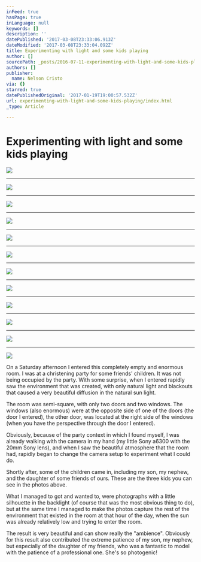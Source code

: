 ```yaml
---
inFeed: true
hasPage: true
inLanguage: null
keywords: []
description: ''
datePublished: '2017-03-08T23:33:06.913Z'
dateModified: '2017-03-08T23:33:04.092Z'
title: Experimenting with light and some kids playing
author: []
sourcePath: _posts/2016-07-11-experimenting-with-light-and-some-kids-playing.md
authors: []
publisher:
  name: Nelson Cristo
via: {}
starred: true
datePublishedOriginal: '2017-01-19T19:00:57.532Z'
url: experimenting-with-light-and-some-kids-playing/index.html
_type: Article

---
```

# Experimenting with light and some kids playing
![](https://the-grid-user-content.s3-us-west-2.amazonaws.com/6b4594eb-e9ed-45a3-879f-22e2aacab4c3.jpg)

---

![](https://the-grid-user-content.s3-us-west-2.amazonaws.com/f07530bc-c5d3-450d-bbba-67c63290109b.jpg)

---

![](https://the-grid-user-content.s3-us-west-2.amazonaws.com/78ed9dc5-50b5-4b79-a2a8-e5902cafd234.jpg)

---

![](https://the-grid-user-content.s3-us-west-2.amazonaws.com/e4e4d040-d694-4edf-98c9-bbcbac15e66d.jpg)

---

![](https://the-grid-user-content.s3-us-west-2.amazonaws.com/6aa70857-5e6a-40cd-a8e9-f39ac1f63884.jpg)

---

![](https://the-grid-user-content.s3-us-west-2.amazonaws.com/5194ba14-9e8f-4642-b29d-ebdbe280ba46.jpg)

---

![](https://the-grid-user-content.s3-us-west-2.amazonaws.com/4e9b64d8-2b55-4056-9dc9-cf8b6f560e34.jpg)

---

![](https://the-grid-user-content.s3-us-west-2.amazonaws.com/d0283cc6-192a-4d94-98c4-b2c6fdcb0d03.jpg)

---

![](https://the-grid-user-content.s3-us-west-2.amazonaws.com/89d60976-1839-4739-9d2e-8e29482d4c58.jpg)

---

![](https://the-grid-user-content.s3-us-west-2.amazonaws.com/b85b379e-20b4-40dc-9b6d-3ebd8a3f5bca.jpg)

---

![](https://the-grid-user-content.s3-us-west-2.amazonaws.com/40561dc3-29c9-443c-a5a8-e550c9e8033e.jpg)

---

![](https://the-grid-user-content.s3-us-west-2.amazonaws.com/73de31b2-5ca4-4b54-89a3-458ccca63f69.jpg)

On a Saturday afternoon I entered this completely empty and enormous room. I was at a christening party for some friends' children. It was not being occupied by the party. With some surprise, when I entered rapidly saw the environment that was created, with only natural light and blackouts that caused a very beautiful diffusion in the natural sun light.

The room was semi-square, with only two doors and two windows. The windows (also enormous) were at the opposite side of one of the doors (the door I entered), the other door, was located at the right side of the windows (when you have the perspective through the door I entered).

Obviously, because of the party context in which I found myself, I was already walking with the camera in my hand (my little Sony a6300 with the 20mm Sony lens), and when I saw the beautiful atmosphere that the room had, rapidly began to change the camera setup to experiment what I could do.

Shortly after, some of the children came in, including my son, my nephew, and the daughter of some friends of ours. These are the three kids you can see in the photos above.

What I managed to got and wanted to, were photographs with a little silhouette in the backlight (of course that was the most obvious thing to do), but at the same time I managed to make the photos capture the rest of the environment that existed in the room at that hour of the day, when the sun was already relatively low and trying to enter the room.

The result is very beautiful and can show really the "ambience". Obviously for this result also contributed the extreme patience of my son, my nephew, but especially of the daughter of my friends, who was a fantastic to model with the patience of a professional one. She's so photogenic!